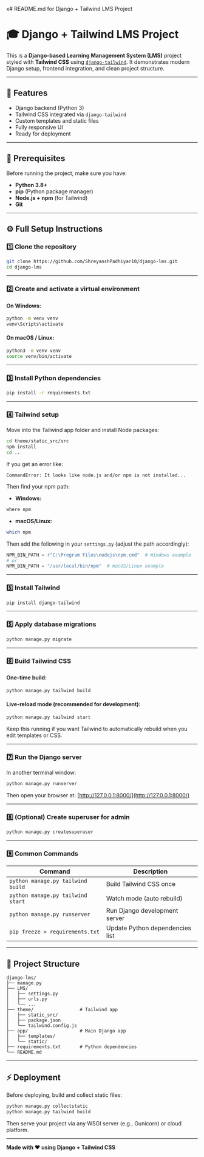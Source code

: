 x# README.md for Django + Tailwind LMS Project

# 🎓 Django + Tailwind LMS Project

This is a **Django-based Learning Management System (LMS)** project styled with **Tailwind CSS** using [`django-tailwind`](https://django-tailwind.readthedocs.io/). It demonstrates modern Django setup, frontend integration, and clean project structure.

---

## 🚀 Features

-   Django backend (Python 3)
-   Tailwind CSS integrated via `django-tailwind`
-   Custom templates and static files
-   Fully responsive UI
-   Ready for deployment

---

## 🧩 Prerequisites

Before running the project, make sure you have:

-   **Python 3.8+**
-   **pip** (Python package manager)
-   **Node.js + npm** (for Tailwind)
-   **Git**

---

## ⚙️ Full Setup Instructions

### 1️⃣ Clone the repository

```bash
git clone https://github.com/ShreyanshPadhiyar10/django-lms.git
cd django-lms
```

---

### 2️⃣ Create and activate a virtual environment

#### On Windows:

```bash
python -m venv venv
venv\Scripts\activate
```

#### On macOS / Linux:

```bash
python3 -m venv venv
source venv/bin/activate
```

---

### 3️⃣ Install Python dependencies

```bash
pip install -r requirements.txt
```

---

### 4️⃣ Tailwind setup

Move into the Tailwind app folder and install Node packages:

```bash
cd theme/static_src/src
npm install
cd ..
```

If you get an error like:

```
CommandError: It looks like node.js and/or npm is not installed...
```

Then find your npm path:

-   **Windows:**

```bash
where npm
```

-   **macOS/Linux:**

```bash
which npm
```

Then add the following in your `settings.py` (adjust the path accordingly):

```python
NPM_BIN_PATH = r"C:\Program Files\nodejs\npm.cmd"  # Windows example
# or
NPM_BIN_PATH = "/usr/local/bin/npm"  # macOS/Linux example
```

---

### 5️⃣ Install Tailwind

```bash
pip install django-tailwind
```

---

### 5️⃣ Apply database migrations

```bash
python manage.py migrate
```

---

### 6️⃣ Build Tailwind CSS

#### One-time build:

```bash
python manage.py tailwind build
```

#### Live-reload mode (recommended for development):

```bash
python manage.py tailwind start
```

Keep this running if you want Tailwind to automatically rebuild when you edit templates or CSS.

---

### 7️⃣ Run the Django server

In another terminal window:

```bash
python manage.py runserver
```

Then open your browser at: [http://127.0.0.1:8000/](http://127.0.0.1:8000/)

---

### 8️⃣ (Optional) Create superuser for admin

```bash
python manage.py createsuperuser
```

---

### 9️⃣ Common Commands

| Command                           | Description                     |
| --------------------------------- | ------------------------------- |
| `python manage.py tailwind build` | Build Tailwind CSS once         |
| `python manage.py tailwind start` | Watch mode (auto rebuild)       |
| `python manage.py runserver`      | Run Django development server   |
| `pip freeze > requirements.txt`   | Update Python dependencies list |

---

## 🧰 Project Structure

```
django-lms/
├── manage.py
├── LMS/
│   ├── settings.py
│   ├── urls.py
│   └── ...
├── theme/                 # Tailwind app
│   ├── static_src/
│   ├── package.json
│   └── tailwind.config.js
├── app/                   # Main Django app
│   ├── templates/
│   └── static/
├── requirements.txt       # Python dependencies
└── README.md
```

---

## ⚡ Deployment

Before deploying, build and collect static files:

```bash
python manage.py collectstatic
python manage.py tailwind build
```

Then serve your project via any WSGI server (e.g., Gunicorn) or cloud platform.

---

**Made with ❤️ using Django + Tailwind CSS**
